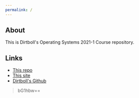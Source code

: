 ```yaml
---
permalink: /
---
```


## About
This is Dirtboll's Operating Systems 2021-1 Course repository.

## Links
* [This repo](https://github.com/dirtboll/os211)
* [This site](https://dirtboll.github.io/os211/)
* [Dirtboll's Github](https://github.com/dirtboll/)
 
> bG1hbw==
